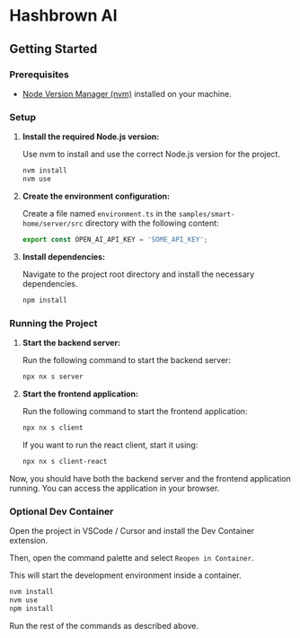 # Hashbrown AI

## Getting Started

### Prerequisites

- [Node Version Manager (nvm)](https://github.com/nvm-sh/nvm) installed on your machine.

### Setup

1. **Install the required Node.js version:**

   Use nvm to install and use the correct Node.js version for the project.

   ```sh
   nvm install
   nvm use
   ```

2. **Create the environment configuration:**

   Create a file named `environment.ts` in the `samples/smart-home/server/src` directory with the following content:

   ```ts
   export const OPEN_AI_API_KEY = 'SOME_API_KEY';
   ```

3. **Install dependencies:**

   Navigate to the project root directory and install the necessary dependencies.

   ```sh
   npm install
   ```

### Running the Project

1. **Start the backend server:**

   Run the following command to start the backend server:

   ```sh
   npx nx s server
   ```

2. **Start the frontend application:**

   Run the following command to start the frontend application:

   ```sh
   npx nx s client
   ```

   If you want to run the react client, start it using:

   ```sh
   npx nx s client-react
   ```

Now, you should have both the backend server and the frontend application running. You can access the application in your browser.

### Optional Dev Container

Open the project in VSCode / Cursor and install the Dev Container extension.

Then, open the command palette and select `Reopen in Container`.

This will start the development environment inside a container.

```bash
nvm install
nvm use
npm install
```

Run the rest of the commands as described above.
